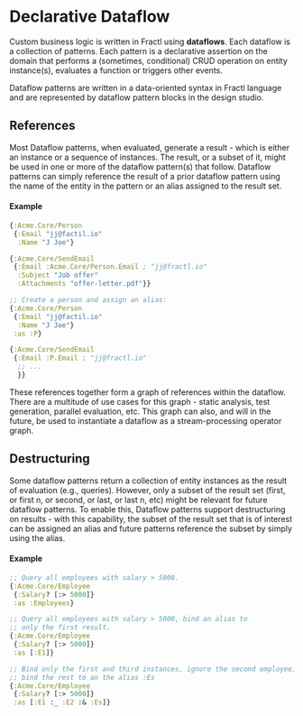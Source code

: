 # Declarative Dataflow

Custom business logic is written in Fractl using **dataflows**. Each dataflow is a collection of patterns. Each pattern is a declarative assertion on the domain that performs a (sometimes, conditional) CRUD operation on entity instance(s), evaluates a function or triggers other events.

Dataflow patterns are written in a data-oriented syntax in Fractl language and are represented by dataflow pattern blocks in the design studio.

## References

Most Dataflow patterns, when evaluated, generate a result - which is either an instance or a sequence of instances. The result, or a subset of it, might be used in one or more of the dataflow pattern(s) that follow. Dataflow patterns can simply reference the result of a prior dataflow pattern using the name of the entity in the pattern or an alias assigned to the result set.

#### Example

```clojure
{:Acme.Core/Person
 {:Email "jj@factil.io"
  :Name "J Joe"}

{:Acme.Core/SendEmail
 {:Email :Acme.Core/Person.Email ; "jj@fractl.io"
  :Subject "Job offer"
  :Attachments "offer-letter.pdf"}}

;; Create a person and assign an alias:
{:Acme.Core/Person
 {:Email "jj@factil.io"
  :Name "J Joe"}
 :as :P}

{:Acme.Core/SendEmail
 {:Email :P.Email ; "jj@fractl.io"
  ;; ...
  }}
```

These references together form a graph of references within the dataflow. There are a multitude of use cases for this graph - static analysis, test generation, parallel evaluation, etc. This graph can also, and will in the future, be used to instantiate a dataflow as a stream-processing operator graph.

## Destructuring

Some dataflow patterns return a collection of entity instances as the result of evaluation (e.g., queries). However, only a subset of the result set (first, or first n, or second, or last, or last n, etc) might be relevant for future dataflow patterns. To enable this, Dataflow patterns support destructuring on results - with this capability, the subset of the result set that is of interest can be assigned an alias and future patterns reference the subset by simply using the alias.

#### Example

```clojure
;; Query all employees with salary > 5000.
{:Acme.Core/Employee
 {:Salary? [:> 5000]}
 :as :Employees}

;; Query all employees with salary > 5000, bind an alias to
;; only the first result.
{:Acme.Core/Employee
 {:Salary? [:> 5000]}
 :as [:E1]}

;; Bind only the first and third instances, ignore the second employee,
;; bind the rest to an the alias :Es
{:Acme.Core/Employee
 {:Salary? [:> 5000]}
 :as [:E1 :_ :E2 :& :Es]}
```
